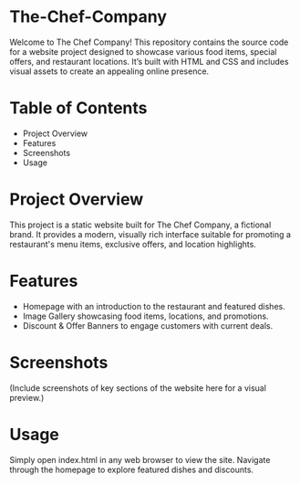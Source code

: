 # The-Chef-Company
Welcome to The Chef Company! This repository contains the source code for a website project designed to showcase various food items, special offers, and restaurant locations. It’s built with HTML and CSS and includes visual assets to create an appealing online presence.
# Table of Contents
* Project Overview
* Features
* Screenshots
* Usage


# Project Overview
This project is a static website built for The Chef Company, a fictional brand. It provides a modern, visually rich interface suitable for promoting a restaurant's menu items, exclusive offers, and location highlights.
# Features
* Homepage with an introduction to the restaurant and featured dishes.
* Image Gallery showcasing food items, locations, and promotions.
* Discount & Offer Banners to engage customers with current deals.
# Screenshots
(Include screenshots of key sections of the website here for a visual preview.)
# Usage
Simply open index.html in any web browser to view the site. Navigate through the homepage to explore featured dishes and discounts.
